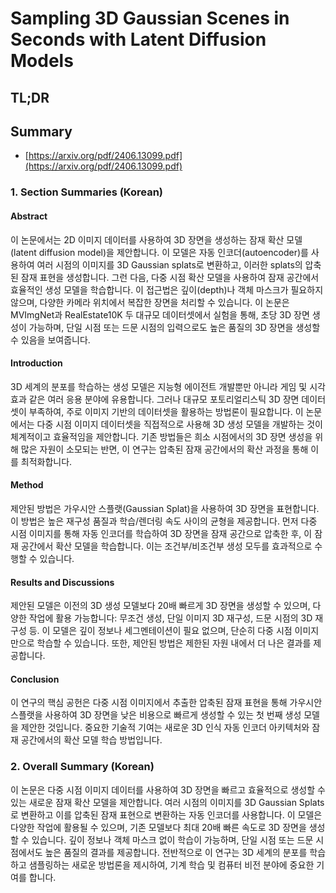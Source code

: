 # Sampling 3D Gaussian Scenes in Seconds with Latent Diffusion Models
## TL;DR
## Summary
- [https://arxiv.org/pdf/2406.13099.pdf](https://arxiv.org/pdf/2406.13099.pdf)

### 1. Section Summaries (Korean)

#### Abstract
이 논문에서는 2D 이미지 데이터를 사용하여 3D 장면을 생성하는 잠재 확산 모델(latent diffusion model)을 제안합니다. 이 모델은 자동 인코더(autoencoder)를 사용하여 여러 시점의 이미지를 3D Gaussian splats로 변환하고, 이러한 splats의 압축된 잠재 표현을 생성합니다. 그런 다음, 다중 시점 확산 모델을 사용하여 잠재 공간에서 효율적인 생성 모델을 학습합니다. 이 접근법은 깊이(depth)나 객체 마스크가 필요하지 않으며, 다양한 카메라 위치에서 복잡한 장면을 처리할 수 있습니다. 이 논문은 MVImgNet과 RealEstate10K 두 대규모 데이터셋에서 실험을 통해, 초당 3D 장면 생성이 가능하며, 단일 시점 또는 드문 시점의 입력으로도 높은 품질의 3D 장면을 생성할 수 있음을 보여줍니다.

#### Introduction
3D 세계의 분포를 학습하는 생성 모델은 지능형 에이전트 개발뿐만 아니라 게임 및 시각 효과 같은 여러 응용 분야에 유용합니다. 그러나 대규모 포토리얼리스틱 3D 장면 데이터셋이 부족하여, 주로 이미지 기반의 데이터셋을 활용하는 방법론이 필요합니다. 이 논문에서는 다중 시점 이미지 데이터셋을 직접적으로 사용해 3D 생성 모델을 개발하는 것이 체계적이고 효율적임을 제안합니다. 기존 방법들은 희소 시점에서의 3D 장면 생성을 위해 많은 자원이 소모되는 반면, 이 연구는 압축된 잠재 공간에서의 확산 과정을 통해 이를 최적화합니다.

#### Method
제안된 방법은 가우시안 스플랫(Gaussian Splat)을 사용하여 3D 장면을 표현합니다. 이 방법은 높은 재구성 품질과 학습/렌더링 속도 사이의 균형을 제공합니다. 먼저 다중 시점 이미지를 통해 자동 인코더를 학습하여 3D 장면을 잠재 공간으로 압축한 후, 이 잠재 공간에서 확산 모델을 학습합니다. 이는 조건부/비조건부 생성 모두를 효과적으로 수행할 수 있습니다.

#### Results and Discussions
제안된 모델은 이전의 3D 생성 모델보다 20배 빠르게 3D 장면을 생성할 수 있으며, 다양한 작업에 활용 가능합니다: 무조건 생성, 단일 이미지 3D 재구성, 드문 시점의 3D 재구성 등. 이 모델은 깊이 정보나 세그멘테이션이 필요 없으며, 단순히 다중 시점 이미지만으로 학습할 수 있습니다. 또한, 제안된 방법은 제한된 자원 내에서 더 나은 결과를 제공합니다.

#### Conclusion
이 연구의 핵심 공헌은 다중 시점 이미지에서 추출한 압축된 잠재 표현을 통해 가우시안 스플랫을 사용하여 3D 장면을 낮은 비용으로 빠르게 생성할 수 있는 첫 번째 생성 모델을 제안한 것입니다. 중요한 기술적 기여는 새로운 3D 인식 자동 인코더 아키텍처와 잠재 공간에서의 확산 모델 학습 방법입니다.

### 2. Overall Summary (Korean)
이 논문은 다중 시점 이미지 데이터를 사용하여 3D 장면을 빠르고 효율적으로 생성할 수 있는 새로운 잠재 확산 모델을 제안합니다. 여러 시점의 이미지를 3D Gaussian Splats로 변환하고 이를 압축된 잠재 표현으로 변환하는 자동 인코더를 사용합니다. 이 모델은 다양한 작업에 활용될 수 있으며, 기존 모델보다 최대 20배 빠른 속도로 3D 장면을 생성할 수 있습니다. 깊이 정보나 객체 마스크 없이 학습이 가능하며, 단일 시점 또는 드문 시점에서도 높은 품질의 결과를 제공합니다. 전반적으로 이 연구는 3D 세계의 분포를 학습하고 샘플링하는 새로운 방법론을 제시하여, 기계 학습 및 컴퓨터 비전 분야에 중요한 기여를 합니다.